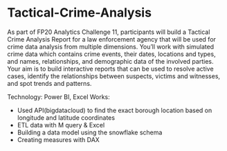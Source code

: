 # Tactical-Crime-Analysis

As part of FP20 Analytics Challenge 11, participants will build a Tactical Crime Analysis Report for a law enforcement agency that will be used for crime data analysis from multiple dimensions. 
You’ll work with simulated crime data which contains crime events, their dates, locations and types, and names, relationships, and demographic data of the involved parties. Your aim is to build interactive reports that can be used to resolve active cases, identify the relationships between suspects, victims and witnesses, and spot trends and patterns.

Technology: Power BI, Excel
Works: 
- Used API(bigdatacloud) to find the exact borough location based on longitude and latitude coordinates
- ETL data with M query & Excel
- Building a data model using the snowflake schema
- Creating measures with DAX
